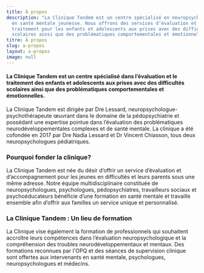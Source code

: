 ```yaml
---
title: À propos
description: "La Clinique Tandem est un centre spécialisé en neuropsychologie et
  en santé mentale jeunesse. Nous offrons des services d’évaluation et de
  traitement pour les enfants et adolescents aux prises avec des difficultés
  scolaires ainsi que des problématiques comportementales et émotionnelles. "
titre: À propos
slug: a-propos
layout: a-propos
image: null
---
```

#### La Clinique Tandem est un centre spécialisé dans l’évaluation et le traitement des enfants et adolescents aux prises avec des difficultés scolaires ainsi que des problématiques comportementales et émotionnelles.

La Clinique Tandem est dirigée par Dre Lessard, neuropsychologue-psychothérapeute œuvrant dans le domaine de la pédopsychiatrie et possédant une expertise pointue dans l’évaluation des problématiques neurodéveloppementales complexes et de santé mentale. La clinique a été cofondée en 2017 par Dre Nadia Lessard et Dr Vincent Chiasson, tous deux neuropsychologues pédiatriques.

### Pourquoi fonder la clinique?

La Clinique Tandem est née du désir d’offrir un service d’évaluation et d’accompagnement pour les jeunes en difficultés et leurs parents sous une même adresse. Notre équipe multidisciplinaire constituée de neuropsychologues, psychologues, pédopsychiatres, travailleurs sociaux et psychoéducateurs bénéficie d’une formation en santé mentale et travaille ensemble afin d’offrir aux familles un service unique et personnalisé.

### La Clinique Tandem : Un lieu de formation

La Clinique vise également la formation de professionnels qui souhaitent accroître leurs compétences dans l’évaluation neuropsychologique et la compréhension des troubles neurodéveloppementaux et mentaux. Des formations reconnues par l'OPQ et des séances de supervision clinique sont offertes aux intervenants en santé mentale, psychologues, neuropsychologues et médecins.
